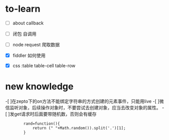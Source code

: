 to-learn
============
- [ ] about callback
- [ ] 闭包 自调用
- [ ] node request 爬取数据
- [X] fiddler 如何使用
- [X] css :table   table-cell  table-row


new knowledge
============
-[ ]在zepto下的on方法不能绑定字符串的方式创建的元素事件，只能用live
-[ ]微信监听对象，后续操作对象时，不要尝试去创建对象，应当去改变对象的属性。
-[ ]发get请求时后面要带随机数，否则会有缓存
```
		rand=function(){
			return (" "+Math.random()).split('.')[1];
		}
```